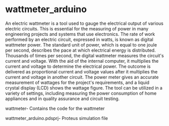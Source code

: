 # wattmeter_arduino

An electric wattmeter is a tool used to gauge the electrical output of various electric circuits. This is essential for the measuring of power in many engineering projects and systems that use electronics. The rate of work performed by an electric circuit, expressed in watts, is known as digital wattmeter power. The standard unit of power, which is equal to one joule per second, describes the pace at which electrical energy is distributed. Thousands of times per second, the digital wattmeter measures the circuit's current and voltage. With the aid of the internal computer, it multiplies the current and voltage to determine the electrical power. The outcome is delivered as proportional current and voltage values after it multiplies the current and voltage in another circuit. The power meter gives an accurate measurement of wattages for the project's requirements, and a liquid crystal display (LCD) shows the wattage figure. The tool can be utilized in a variety of settings, including measuring the power consumption of home appliances and in quality assurance and circuit testing. 

wattmeter- Contains the code for the wattmeter

wattmeter_arduino.pdsprj- Proteus simulation file

